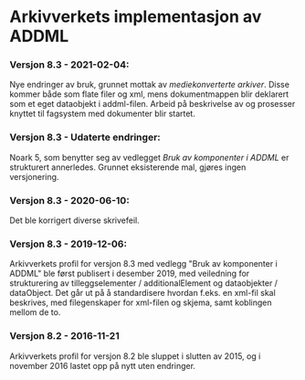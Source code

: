 # Arkivverkets implementasjon av ADDML

### Versjon 8.3 - 2021-02-04:

Nye endringer av bruk, grunnet mottak av *mediekonverterte arkiver*. Disse kommer både som flate filer og xml, mens dokumentmappen blir deklarert som et eget dataobjekt i addml-filen. Arbeid på beskrivelse av og prosesser knyttet til fagsystem med dokumenter blir startet.

### Versjon 8.3 - Udaterte endringer:

Noark 5, som benytter seg av vedlegget *Bruk av komponenter i ADDML* er strukturert annerledes. Grunnet eksisterende mal, gjøres ingen versjonering.

### Versjon 8.3 - 2020-06-10:

Det ble korrigert diverse skrivefeil.

### Versjon 8.3 - 2019-12-06:

Arkivverkets profil for versjon 8.3 med vedlegg "Bruk av komponenter i ADDML" ble først publisert i desember 2019, med veiledning for strukturering av tilleggselementer / additionalElement og dataobjekter / dataObject. Det går ut på å standardisere hvordan f.eks. en xml-fil skal beskrives, med  filegenskaper for xml-filen og skjema, samt koblingen mellom de to.

### Versjon 8.2 - 2016-11-21

Arkivverkets profil for versjon 8.2 ble sluppet i slutten av 2015, og i november 2016 lastet opp på nytt uten endringer.
